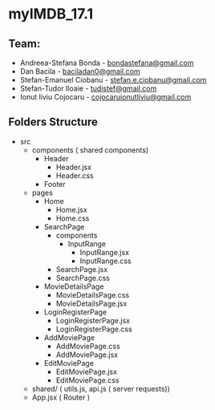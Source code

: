 # myIMDB_17.1

## Team:

- Andreea-Stefana Bonda - bondastefana@gmail.com
- Dan Bacila - baciladan0@gmail.com
- Stefan-Emanuel Ciobanu - stefan.e.ciobanu@gmail.com
- Stefan-Tudor Iloaie - tudistef@gmail.com
- Ionut liviu Cojocaru - cojocaruionutliviu@gmail.com

## Folders Structure

- src
    - components ( shared components)
      - Header
        - Header.jsx
        - Header.css
      - Footer
    - pages
      - Home
        - Home.jsx
        - Home.css
      - SearchPage
        - components
          - InputRange
            - InputRange.jsx
            - InputRange.css
        - SearchPage.jsx
        - SearchPage.css
      - MovieDetailsPage
        - MovieDetailsPage.css
        - MovieDetailsPage.jsx
      - LoginRegisterPage
        - LoginRegisterPage.jsx
        - LoginRegisterPage.css
      - AddMoviePage
        - AddMoviePage.css
        - AddMoviePage.jsx
      - EditMoviePage
        - EditMoviePage.jsx
        - EditMoviePage.css
    - shared/ ( utils.js, api.js ( server requests))
    - App.jsx ( Router )
